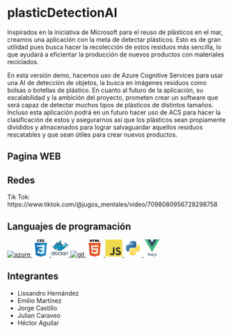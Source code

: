 # plasticDetectionAI

Inspirados en la iniciativa de Microsoft para el reuso de plásticos en el mar, creamos una aplicación con la meta de detectar plásticos.
Esto es de gran utilidad pues busca hacer la recolección de estos residuos más sencilla, lo que ayudará a eficientar la producción de nuevos productos con materiales reciclados.

En esta versión demo, hacemos uso de Azure Cognitive Services para usar una AI de detección de objetos, la busca en imágenes residuos como bolsas o botellas de plástico.
En cuanto al futuro de la aplicación, su escalabilidad y la ambición del proyecto, prometen crear un software que será capaz de detectar muchos tipos de plásticos de distintos tamaños. Incluso esta aplicación podrá en un futuro hacer uso de ACS para hacer la clasificación de estos y asegurarnos así que los plásticos sean propiamente divididos y almacenados para lograr salvaguardar aquellos residuos rescatables y que sean útiles para crear nuevos productos. 

<h2>Pagina WEB</h2>

<h2>Redes</h2>
Tik Tok: https://www.tiktok.com/@jugos_mentales/video/7098080956728298758

<h2>Languajes de programación</h2>
<p align="left"> <a href="https://azure.microsoft.com/en-in/" target="_blank" rel="noreferrer"> <img src="https://www.vectorlogo.zone/logos/microsoft_azure/microsoft_azure-icon.svg" alt="azure" width="40" height="40"/> </a> <a href="https://www.w3schools.com/css/" target="_blank" rel="noreferrer"> <img src="https://raw.githubusercontent.com/devicons/devicon/master/icons/css3/css3-original-wordmark.svg" alt="css3" width="40" height="40"/> </a> <a href="https://www.docker.com/" target="_blank" rel="noreferrer"> <img src="https://raw.githubusercontent.com/devicons/devicon/master/icons/docker/docker-original-wordmark.svg" alt="docker" width="40" height="40"/> </a> <a href="https://git-scm.com/" target="_blank" rel="noreferrer"> <img src="https://www.vectorlogo.zone/logos/git-scm/git-scm-icon.svg" alt="git" width="40" height="40"/> </a> <a href="https://www.w3.org/html/" target="_blank" rel="noreferrer"> <img src="https://raw.githubusercontent.com/devicons/devicon/master/icons/html5/html5-original-wordmark.svg" alt="html5" width="40" height="40"/> </a> <a href="https://developer.mozilla.org/en-US/docs/Web/JavaScript" target="_blank" rel="noreferrer"> <img src="https://raw.githubusercontent.com/devicons/devicon/master/icons/javascript/javascript-original.svg" alt="javascript" width="40" height="40"/> </a> <a href="https://www.python.org" target="_blank" rel="noreferrer"> <img src="https://raw.githubusercontent.com/devicons/devicon/master/icons/python/python-original.svg" alt="python" width="40" height="40"/> </a> <a href="https://vuejs.org/" target="_blank" rel="noreferrer"> <img src="https://raw.githubusercontent.com/devicons/devicon/master/icons/vuejs/vuejs-original-wordmark.svg" alt="vuejs" width="40" height="40"/> </a> </p>

<h2>Integrantes</h2>
<ul>
<li>Lissandro Hernández</li>
<li>Emilio Martínez</li>
<li>Jorge Castillo</li>
<li>Julian Caraveo</li>
<li>Héctor Aguilar</li>
</ul>
